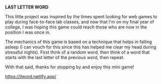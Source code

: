 **LAST LETTER WORD**

This little project was inspired by the times spent looking for web games to play during face-to-face lab classes, and now that I'm on my final year of college, I was hoping this game could reach those who are now in the position I was once in. 

The mechanics of this game is based on a technique that helps in falling asleep (I can vouch for this since this has helped me clear my head during stressful nights). First think of a random word, then think of a word that starts with the last letter of the previous word, then repeat.

With that said, thanks for stopping by and enjoy this mini game!

https://llword.netlify.app/
